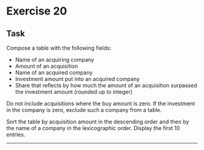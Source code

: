 # Exercise 20

## Task

Compose a table with the following fields:

* Name of an acquiring company
* Amount of an acquisition
* Name of an acquired company
* Investment amount put into an acquired company
* Share that reflects by how much the amount of an acquisition surpassed the investment amount (rounded up to integer)

Do not include acquisitions where the buy amount is zero. If the investment in the company is zero, exclude such a company from a table.

Sort the table by acquisition amount in the descending order and then by the name of a company in the lexicographic order. Display the first 10 entries.

---
